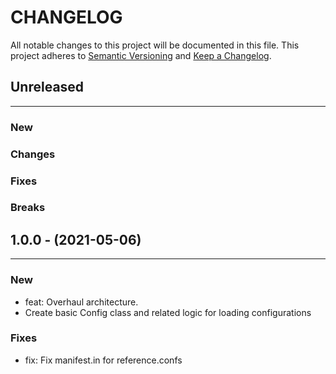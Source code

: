 # CHANGELOG

All notable changes to this project will be documented in this file.
This project adheres to [Semantic Versioning](http://semver.org/) and [Keep a Changelog](http://keepachangelog.com/).


## Unreleased
---

### New

### Changes

### Fixes

### Breaks


## 1.0.0 - (2021-05-06)
---

### New
* feat: Overhaul architecture.
* Create basic Config class and related logic for loading configurations


### Fixes
* fix: Fix manifest.in for reference.confs



